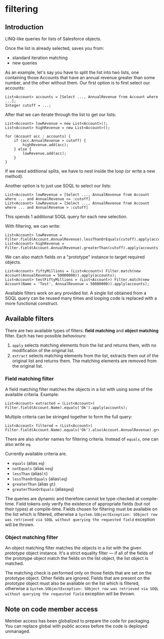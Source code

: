# filtering

## Introduction

LINQ-like queries for lists of Salesforce objects.

Once the list is already selected, saves you from:
- standard iteration matching
- new queries

As an example, let's say you have to split the list into two lists, one containing those Accounts that have an annual revenue greater than some number, and the other without them. Our first option is to first select our accounts:

    List<Account> accounts = [Select ..., AnnualRevenue from Account where ...];
    Integer cutoff = ...;

After that we can iterate through the list to get our lists:

    List<Account> lowRevenue = new List<Account>();
    List<Account> highRevenue = new List<Account>();

    for (Account acc : accounts) {
        if (acc.AnnualRevenue > cutoff) {
            highRevenue.add(acc);
        } else {
            lowRevenue.add(acc);
        }
    }

If we need additional splits, we have to nest inside the loop (or write a new method).

Another option is to just use SOQL to select our lists:

    List<Account> lowRevenue = [Select ..., AnnualRevenue from Account where ... and AnnualRevenue <= :cutoff]
    List<Account> lowRevenue = [Select ..., AnnualRevenue from Account where ... and AnnualRevenue > :cutoff]

This spends 1 additional SOQL query for each new selection.

With filtering, we can write:

    List<Account> lowRevenue = Filter.field(Account.AnnualRevenue).lessThanOrEquals(cutoff).apply(accounts);
    List<Account> highRevenue = Filter.field(Account.AnnualRevenue).greaterThan(cutoff).apply(accounts);

We can also match fields on a "prototype" instance to target required objects.

    List<Account> fiftyMillions = (List<Account>) Filter.match(new Account(AnnualRevenue = 50000000)).apply(accounts);
    List<Account> testFiftyMillions = (List<Account>) Filter.match(new Account(Name = 'Test', AnnualRevenue = 50000000)).apply(accounts);


Available filters work on any provided list. A single list obtained from a SOQL query can be reused many times and looping code is replaced with a more functional construct. 

## Available filters

There are two available types of filters: **field matching** and **object matching** filter. Each has two possible *behaviours*:

1. `apply` selects matching elements from the list and returns them, with no modification of the original list.
2. `extract` selects matching elements from the list, extracts them out of the original list and returns them. The matching elements are removed from the original list.

### Field matching filter

A field matching filter matches the objects in a list with using some of the available criteria. Example:

    List<Account> extracted = (List<Account>) Filter.field(Account.Name).equals('Ok').apply(accounts);

Multiple criteria can be stringed together to form the full query:

    List<Account> filtered = (List<Account>) Filter.field(Account.Name).equals('Ok').also(Account.AnnualRevenue).greaterThan(100000).apply(accounts);

There are also shorter names for filtering criteria. Instead of `equals`, one can also write `eq`.

Currently available criteria are.

* `equals` (alias `eq`)
* `notEquals` (alias `neq`)
* `lessThan` (alias`lt`)
* `lessThanOrEquals` (alias`leq`)
* `greaterThan` (alias `gt`)
* `greaterThanOrEquals` (alias`geq`)


The queries are dynamic and therefore cannot be type-checked at compile-time. Field tokens only verify the existence of appropriate fields (but not their types) at compile-time. Fields chosen for filtering must be available on the list which is filtered, otherwise a `System.SObjectException: SObject row was retrieved via SOQL without querying the requested field` exception will be thrown.

### Object matching filter

An object matching filter matches the objects in a list with the given *prototype* object instance. It's a strict equality filter — if all of the fields of the prototype object match the fields on the list object, the list object is matched.

The matching check is performed only on those fields that are set on the prototype object. Other fields are ignored. Fields that are present on the *prototype* object must also be available on the list which is filtered, otherwise a `System.SObjectException: SObject row was retrieved via SOQL without querying the requested field` exception will be thrown.

## Note on code member access

Member access has been globalized to prepare the code for packaging. You can replace global with public access before the code is deployed unmanaged.
